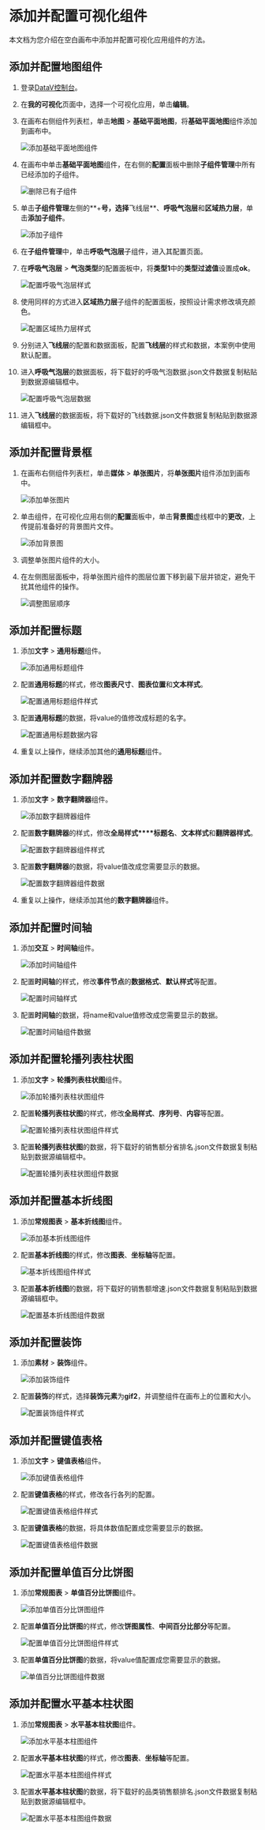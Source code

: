 # 添加并配置可视化组件

本文档为您介绍在空白画布中添加并配置可视化应用组件的方法。

## 添加并配置地图组件

1.  登录[DataV控制台](https://datav.aliyun.com/)。

2.  在**我的可视化**页面中，选择一个可视化应用，单击**编辑**。

3.  在画布右侧组件列表栏，单击**地图** \> **基础平面地图**，将**基础平面地图**组件添加到画布中。

    ![添加基础平面地图组件](https://static-aliyun-doc.oss-cn-hangzhou.aliyuncs.com/assets/img/zh-CN/1384731061/p10347.png)

4.  在画布中单击**基础平面地图**组件，在右侧的**配置**面板中删除**子组件管理**中所有已经添加的子组件。

    ![删除已有子组件](https://static-aliyun-doc.oss-cn-hangzhou.aliyuncs.com/assets/img/zh-CN/8294106951/p10349.png)

5.  单击**子组件管理**左侧的**+**号，选择**飞线层**、**呼吸气泡层**和**区域热力层**，单击**添加子组件**。

    ![添加子组件](https://static-aliyun-doc.oss-cn-hangzhou.aliyuncs.com/assets/img/zh-CN/9294106951/p10350.png)

6.  在**子组件管理**中，单击**呼吸气泡层**子组件，进入其配置页面。

7.  在**呼吸气泡层** \> **气泡类型**的配置面板中，将**类型1**中的**类型过滤值**设置成**ok**。

    ![配置呼吸气泡层样式](https://static-aliyun-doc.oss-cn-hangzhou.aliyuncs.com/assets/img/zh-CN/9294106951/p10351.png)

8.  使用同样的方式进入**区域热力层**子组件的配置面板，按照设计需求修改填充颜色。

    ![配置区域热力层样式](https://static-aliyun-doc.oss-cn-hangzhou.aliyuncs.com/assets/img/zh-CN/9294106951/p10352.png)

9.  分别进入**飞线层**的配置和数据面板，配置**飞线层**的样式和数据，本案例中使用默认配置。

10. 进入**呼吸气泡层**的数据面板，将下载好的呼吸气泡数据.json文件数据复制粘贴到数据源编辑框中。

    ![配置呼吸气泡层数据](https://static-aliyun-doc.oss-cn-hangzhou.aliyuncs.com/assets/img/zh-CN/9294106951/p10353.png)

11. 进入**飞线层**的数据面板，将下载好的飞线数据.json文件数据复制粘贴到数据源编辑框中。


## 添加并配置背景框

1.  在画布右侧组件列表栏，单击**媒体** \> **单张图片**，将**单张图片**组件添加到画布中。

    ![添加单张图片](https://static-aliyun-doc.oss-cn-hangzhou.aliyuncs.com/assets/img/zh-CN/9294106951/p10354.png)

2.  单击组件，在可视化应用右侧的**配置**面板中，单击**背景图**虚线框中的**更改**，上传提前准备好的背景图片文件。

    ![添加背景图](https://static-aliyun-doc.oss-cn-hangzhou.aliyuncs.com/assets/img/zh-CN/9294106951/p10355.png)

3.  调整单张图片组件的大小。

4.  在左侧图层面板中，将单张图片组件的图层位置下移到最下层并锁定，避免干扰其他组件的操作。

    ![调整图层顺序](https://static-aliyun-doc.oss-cn-hangzhou.aliyuncs.com/assets/img/zh-CN/9294106951/p10356.png)


## 添加并配置标题

1.  添加**文字** \> **通用标题**组件。

    ![添加通用标题组件](https://static-aliyun-doc.oss-cn-hangzhou.aliyuncs.com/assets/img/zh-CN/9294106951/p10357.png)

2.  配置**通用标题**的样式，修改**图表尺寸**、**图表位置**和**文本样式**。

    ![配置通用标题组件样式](https://static-aliyun-doc.oss-cn-hangzhou.aliyuncs.com/assets/img/zh-CN/9294106951/p10358.png)

3.  配置**通用标题**的数据，将value的值修改成标题的名字。

    ![配置通用标题数据内容](https://static-aliyun-doc.oss-cn-hangzhou.aliyuncs.com/assets/img/zh-CN/9294106951/p10359.png)

4.  重复以上操作，继续添加其他的**通用标题**组件。


## 添加并配置数字翻牌器

1.  添加**文字** \> **数字翻牌器**组件。

    ![添加数字翻牌器组件](https://static-aliyun-doc.oss-cn-hangzhou.aliyuncs.com/assets/img/zh-CN/9294106951/p10360.png)

2.  配置**数字翻牌器**的样式，修改**全局样式****标题名**、**文本样式**和**翻牌器样式**。

    ![配置数字翻牌器组件样式](https://static-aliyun-doc.oss-cn-hangzhou.aliyuncs.com/assets/img/zh-CN/0394106951/p10361.png)

3.  配置**数字翻牌器**的数据，将value值改成您需要显示的数据。

    ![配置数字翻牌器组件数据](https://static-aliyun-doc.oss-cn-hangzhou.aliyuncs.com/assets/img/zh-CN/0394106951/p10362.png)

4.  重复以上操作，继续添加其他的**数字翻牌器**组件。


## 添加并配置时间轴

1.  添加**交互** \> **时间轴**组件。

    ![添加时间轴组件](https://static-aliyun-doc.oss-cn-hangzhou.aliyuncs.com/assets/img/zh-CN/0394106951/p10363.png)

2.  配置**时间轴**的样式，修改**事件节点**的**数据格式**、**默认样式**等配置。

    ![配置时间轴样式](https://static-aliyun-doc.oss-cn-hangzhou.aliyuncs.com/assets/img/zh-CN/0394106951/p10364.png)

3.  配置**时间轴**的数据，将name和value值修改成您需要显示的数据。

    ![配置时间轴组件数据](https://static-aliyun-doc.oss-cn-hangzhou.aliyuncs.com/assets/img/zh-CN/0394106951/p10365.png)


## 添加并配置轮播列表柱状图

1.  添加**文字** \> **轮播列表柱状图**组件。

    ![添加轮播列表柱状图组件](https://static-aliyun-doc.oss-cn-hangzhou.aliyuncs.com/assets/img/zh-CN/0394106951/p10366.png)

2.  配置**轮播列表柱状图**的样式，修改**全局样式**、**序列号**、**内容**等配置。

    ![配置轮播列表柱状图组件样式](https://static-aliyun-doc.oss-cn-hangzhou.aliyuncs.com/assets/img/zh-CN/0394106951/p10367.png)

3.  配置**轮播列表柱状图**的数据，将下载好的销售额分省排名.json文件数据复制粘贴到数据源编辑框中。

    ![配置轮播列表柱状图组件数据](https://static-aliyun-doc.oss-cn-hangzhou.aliyuncs.com/assets/img/zh-CN/0394106951/p10368.png)


## 添加并配置基本折线图

1.  添加**常规图表** \> **基本折线图**组件。

    ![添加基本折线图组件](https://static-aliyun-doc.oss-cn-hangzhou.aliyuncs.com/assets/img/zh-CN/0394106951/p10369.png)

2.  配置**基本折线图**的样式，修改**图表**、**坐标轴**等配置。

    ![基本折线图组件样式](https://static-aliyun-doc.oss-cn-hangzhou.aliyuncs.com/assets/img/zh-CN/0394106951/p133016.png)

3.  配置**基本折线图**的数据，将下载好的销售额增速.json文件数据复制粘贴到数据源编辑框中。

    ![配置基本折线图组件数据](https://static-aliyun-doc.oss-cn-hangzhou.aliyuncs.com/assets/img/zh-CN/0394106951/p10371.png)


## 添加并配置装饰

1.  添加**素材** \> **装饰**组件。

    ![添加装饰组件](https://static-aliyun-doc.oss-cn-hangzhou.aliyuncs.com/assets/img/zh-CN/0394106951/p10372.png)

2.  配置**装饰**的样式，选择**装饰元素**为**gif2**，并调整组件在画布上的位置和大小。

    ![配置装饰组件样式 ](https://static-aliyun-doc.oss-cn-hangzhou.aliyuncs.com/assets/img/zh-CN/1394106951/p10373.png)


## 添加并配置键值表格

1.  添加**文字** \> **键值表格**组件。

    ![添加键值表格组件](https://static-aliyun-doc.oss-cn-hangzhou.aliyuncs.com/assets/img/zh-CN/1394106951/p10374.png)

2.  配置**键值表格**的样式，修改各行各列的配置。

    ![配置键值表格组件样式](https://static-aliyun-doc.oss-cn-hangzhou.aliyuncs.com/assets/img/zh-CN/1394106951/p10375.png)

3.  配置**键值表格**的数据，将具体数值配置成您需要显示的数据。

    ![配置键值表格组件数据](https://static-aliyun-doc.oss-cn-hangzhou.aliyuncs.com/assets/img/zh-CN/1394106951/p10376.png)


## 添加并配置单值百分比饼图

1.  添加**常规图表** \> **单值百分比饼图**组件。

    ![添加单值百分比饼图组件](https://static-aliyun-doc.oss-cn-hangzhou.aliyuncs.com/assets/img/zh-CN/1394106951/p10377.png)

2.  配置**单值百分比饼图**的样式，修改**饼图属性**、**中间百分比部分**等配置。

    ![配置单值百分比饼图组件样式](https://static-aliyun-doc.oss-cn-hangzhou.aliyuncs.com/assets/img/zh-CN/1394106951/p10378.png)

3.  配置**单值百分比饼图**的数据，将value值配置成您需要显示的数据。

    ![单值百分比饼图组件数据](https://static-aliyun-doc.oss-cn-hangzhou.aliyuncs.com/assets/img/zh-CN/1394106951/p10379.png)


## 添加并配置水平基本柱状图

1.  添加**常规图表** \> **水平基本柱状图**组件。

    ![添加水平基本柱图组件](https://static-aliyun-doc.oss-cn-hangzhou.aliyuncs.com/assets/img/zh-CN/1394106951/p10380.png)

2.  配置**水平基本柱状图**的样式，修改**图表**、**坐标轴**等配置。

    ![配置水平基本柱图组件样式](https://static-aliyun-doc.oss-cn-hangzhou.aliyuncs.com/assets/img/zh-CN/1394106951/p10381.png)

3.  配置**水平基本柱状图**的数据，将下载好的品类销售额排名.json文件数据复制粘贴到数据源编辑框中。

    ![配置水平基本柱图组件数据](https://static-aliyun-doc.oss-cn-hangzhou.aliyuncs.com/assets/img/zh-CN/1394106951/p10383.png)



